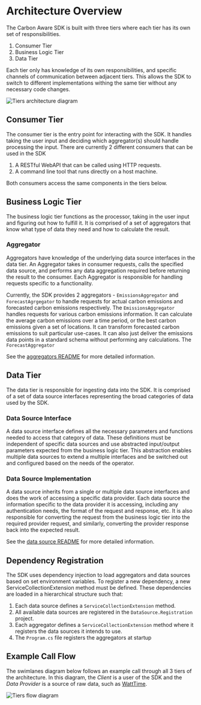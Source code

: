 # Architecture Overview

The Carbon Aware SDK is built with three tiers where each tier has its own set
of responsibilities.

1. Consumer Tier
2. Business Logic Tier
3. Data Tier

Each tier only has knowledge of its own responsibilities, and specific channels
of communication between adjacent tiers. This allows the SDK to switch to
different implementations withing the same tier without any necessary code
changes.

![Tiers architecture diagram](../images/tiers-architecture.drawio.png)

## Consumer Tier

The consumer tier is the entry point for interacting with the SDK. It handles
taking the user input and deciding which aggregator(s) should handle processing
the input. There are currently 2 different consumers that can be used in the SDK

1. A RESTful WebAPI that can be called using HTTP requests.
2. A command line tool that runs directly on a host machine.

Both consumers access the same components in the tiers below.

## Business Logic Tier

The business logic tier functions as the processor, taking in the user input and
figuring out how to fulfill it. It is comprised of a set of aggregators that
know what type of data they need and how to calculate the result.

### Aggregator

Aggregators have knowledge of the underlying data source interfaces in the data
tier. An Aggregator takes in consumer requests, calls the specified data source,
and performs any data aggregation required before returning the result to the
consumer. Each Aggregator is responsible for handling requests specific to a
functionality.

Currently, the SDK provides 2 aggregators - `EmissionsAggregator` and
`ForecastAgrgegator` to handle requests for actual carbon emissions and
forecasted carbon emissions respectively. The `EmissionsAggregator` handles
requests for various carbon emissions information. It can calculate the average
carbon emissions over a time period, or the best carbon emissions given a set of
locations. It can transform forecasted carbon emissions to suit particular
use-cases. It can also just deliver the emissions data points in a standard
schema without performing any calculations. The `ForecastAggregator`

See the [aggregators README](./aggregators.md) for more detailed information.

## Data Tier

The data tier is responsible for ingesting data into the SDK. It is comprised of
a set of data source interfaces representing the broad categories of data used
by the SDK.

### Data Source Interface

A data source interface defines all the necessary parameters and functions
needed to access that category of data. These definitions must be independent of
specific data sources and use abstracted input/output parameters expected from
the business logic tier. This abstraction enables multiple data sources to
extend a multiple interfaces and be switched out and configured based on the
needs of the operator.

### Data Source Implementation

A data source inherits from a single or multiple data source interfaces and does
the work of accessing a specific data provider. Each data source the information
specific to the data provider it is accessing, including any authentication
needs, the format of the request and response, etc. It is also responsible for
converting the request from the business logic tier into the required provider
request, and similarly, converting the provider response back into the expected
result.

See the [data source README](./data-sources.md) for more detailed information.

## Dependency Registration

The SDK uses dependency injection to load aggregators and data sources based on
set environment variables. To register a new dependency, a new
ServiceCollectionExtension method must be defined. These dependencies are loaded
in a hierarchical structure such that:

1. Each data source defines a `ServiceCollectionExtension` method.
2. All available data sources are registered in the `DataSource.Registration`
   project.
3. Each aggregator defines a `ServiceCollectionExtension` method where it
   registers the data sources it intends to use.
4. The `Program.cs` file registers the aggregators at startup

## Example Call Flow

The swimlanes diagram below follows an example call through all 3 tiers of the
architecture. In this diagram, the _Client_ is a user of the SDK and the _Data
Provider_ is a source of raw data, such as [WattTime](https://www.wattime.org).

![Tiers flow diagram](../images/overview-tiers-swimlanes.png)
